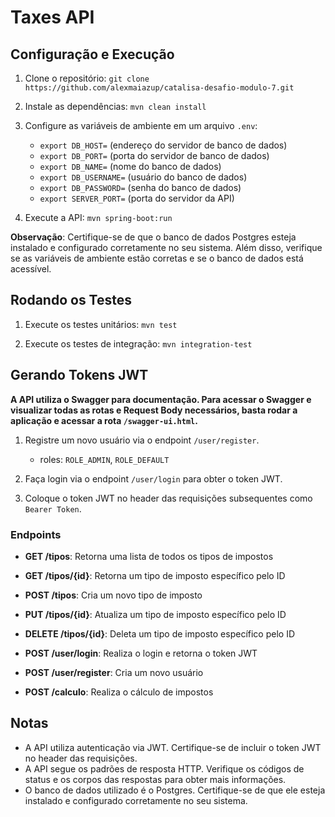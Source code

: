 # Taxes API

## Configuração e Execução

1. Clone o repositório: `git clone https://github.com/alexmaiazup/catalisa-desafio-modulo-7.git`

2. Instale as dependências: `mvn clean install`

3. Configure as variáveis de ambiente em um arquivo `.env`:
	* `export DB_HOST=` (endereço do servidor de banco de dados)
	* `export DB_PORT=` (porta do servidor de banco de dados)
	* `export DB_NAME=` (nome do banco de dados)
	* `export DB_USERNAME=` (usuário do banco de dados)
	* `export DB_PASSWORD=` (senha do banco de dados)
	* `export SERVER_PORT=` (porta do servidor da API)

4. Execute a API: `mvn spring-boot:run`

**Observação**: Certifique-se de que o banco de dados Postgres esteja instalado e configurado corretamente no seu sistema. Além disso, verifique se as variáveis de ambiente estão corretas e se o banco de dados está acessível.

## Rodando os Testes

1. Execute os testes unitários: `mvn test`

2. Execute os testes de integração: `mvn integration-test`

## Gerando Tokens JWT

**A API utiliza o Swagger para documentação. Para acessar o Swagger e visualizar todas as rotas e Request Body necessários, basta rodar a aplicação e acessar a rota `/swagger-ui.html`.**

1. Registre um novo usuário via o endpoint `/user/register`.
   - roles: `ROLE_ADMIN`, `ROLE_DEFAULT`

2. Faça login via o endpoint `/user/login` para obter o token JWT.

3. Coloque o token JWT no header das requisições subsequentes como `Bearer Token`.

### Endpoints

* **GET /tipos**: Retorna uma lista de todos os tipos de impostos

* **GET /tipos/{id}**: Retorna um tipo de imposto específico pelo ID

* **POST /tipos**: Cria um novo tipo de imposto

* **PUT /tipos/{id}**: Atualiza um tipo de imposto específico pelo ID

* **DELETE /tipos/{id}**: Deleta um tipo de imposto específico pelo ID

* **POST /user/login**: Realiza o login e retorna o token JWT

* **POST /user/register**: Cria um novo usuário

* **POST /calculo**: Realiza o cálculo de impostos

## Notas

* A API utiliza autenticação via JWT. Certifique-se de incluir o token JWT no header das requisições.
* A API segue os padrões de resposta HTTP. Verifique os códigos de status e os corpos das respostas para obter mais informações.
* O banco de dados utilizado é o Postgres. Certifique-se de que ele esteja instalado e configurado corretamente no seu sistema.
